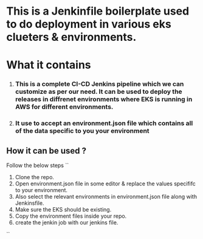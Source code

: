This is a Jenkinfile boilerplate used to do deployment in various eks clueters & environments.
==================================================================================================
# What it contains
1. ### This is a complete CI-CD Jenkins pipeline which we can customize as per our need. It can be used to deploy the releases in diffrenet environments where EKS is running in AWS for different environments.

2. ### It use to accept an environment.json file which contains all of the data specific to you your environment

## How it can be used ?
Follow the below steps
`` 
1. Clone the repo.
2. Open environment.json file in some editor & replace the values specififc to your environment.
3. Also select the relevant environments in environment.json file along with Jenkinsfile.
4. Make sure the EKS should be existing.
5. Copy the environment files inside your repo.
6. create the jenkin job with our jenkins file.


``

